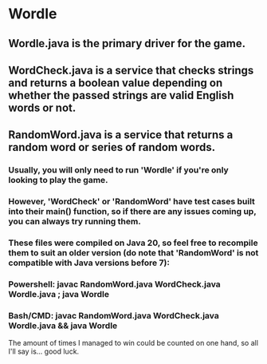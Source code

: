 # Wordle

## Wordle.java is the primary driver for the game.
## WordCheck.java is a service that checks strings and returns a boolean value depending on whether the passed strings are valid English words or not.
## RandomWord.java is a service that returns a random word or series of random words.

### Usually, you will only need to run 'Wordle' if you're only looking to play the game.
### However, 'WordCheck' or 'RandomWord' have test cases built into their main() function, so if there are any issues coming up, you can always try running them.

### These files were compiled on Java 20, so feel free to recompile them to suit an older version (do note that 'RandomWord' is not compatible with Java versions before 7):
### Powershell: javac RandomWord.java WordCheck.java Wordle.java ; java Wordle
### Bash/CMD: javac RandomWord.java WordCheck.java Wordle.java && java Wordle

The amount of times I managed to win could be counted on one hand, so all I'll say is... good luck. 
